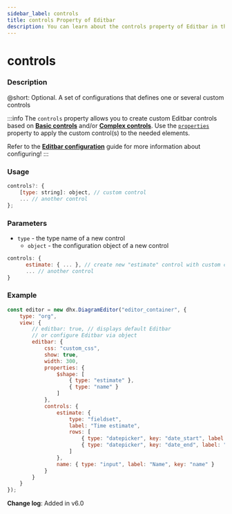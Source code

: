```yaml
---
sidebar_label: controls
title: controls Property of Editbar
description: You can learn about the controls property of Editbar in the documentation of the DHTMLX JavaScript Diagram library. Browse developer guides and API reference, try out code examples and live demos, and download a free 30-day evaluation version of DHTMLX Diagram.
---
```


# controls

### Description

@short: Optional. A set of configurations that defines one or several custom controls

:::info
The `controls` property allows you to create custom Editbar controls based on [**Basic controls**](guides/diagram_editor/editbar/basic_controls.md) and/or [**Complex controls**](guides/diagram_editor/editbar/complex_controls.md). Use the [`properties`](api/diagram_editor/editbar/config/properties_property.md) property to apply the custom control(s) to the needed elements.

Refer to the [**Editbar configuration**](guides/diagram_editor/editbar/complex_controls.md) guide for more information about configuring!
:::

### Usage

~~~jsx
controls?: {
    [type: string]: object, // custom control
    ... // another control
};
~~~

### Parameters

- `type` - the type name of a new control
    - `object` - the configuration object of a new control

~~~jsx
controls: {
      estimate: { ... }, // create new "estimate" control with custom configurations
      ... // another control
}
~~~

### Example

~~~jsx {16-26}
const editor = new dhx.DiagramEditor("editor_container", {
    type: "org",
    view: {
        // editbar: true, // displays default Editbar
        // or configure Editbar via object
        editbar: {
            css: "custom_css",
            show: true,
            width: 300,
            properties: {
                $shape: [
                    { type: "estimate" },
                    { type: "name" }
                ]
            },
            controls: {
                estimate: {
                    type: "fieldset",
                    label: "Time estimate",
                    rows: [
                        { type: "datepicker", key: "date_start", label: "Date start" },
                        { type: "datepicker", key: "date_end", label: "Date end" }
                    ]
                },
                name: { type: "input", label: "Name", key: "name" }
            }
        }
    }
});
~~~

**Change log**: Added in v6.0
